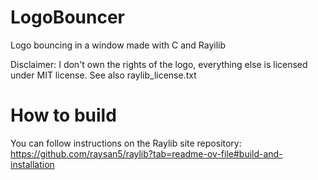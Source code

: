 # LogoBouncer
Logo bouncing in a window made with C and Rayilib

Disclaimer: I don't own the rights of the logo, everything else is licensed under MIT license.
See also raylib_license.txt

# How to build
You can follow instructions on the Raylib site repository:
https://github.com/raysan5/raylib?tab=readme-ov-file#build-and-installation
